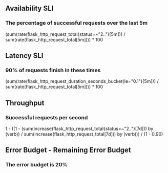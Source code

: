 ## Availability SLI
### The percentage of successful requests over the last 5m
(sum(rate(flask_http_request_total{status=~"2.."}[5m])) 
 /
 sum(rate(flask_http_request_total[5m]))) * 100


## Latency SLI
### 90% of requests finish in these times
(sum(rate(flask_http_request_duration_seconds_bucket{le="0.1"}[5m])) 
 /
 sum(rate(flask_http_request_total[5m]))) * 100

## Throughput
### Successful requests per second
1 - ((1 - (sum(increase(flask_http_request_total{status=~"2.."}[7d])) by (verb)) 
           / sum(increase(flask_http_request_total[7d])) by (verb))) 
     / (1 - 0.90)

## Error Budget - Remaining Error Budget
### The error budget is 20%

